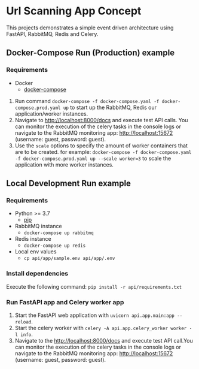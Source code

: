 # Url Scanning App Concept
This projects demonstrates a simple event driven architecture using FastAPI, RabbitMQ, Redis and Celery.

## Docker-Compose Run (Production) example
### Requirements

- Docker
  - [docker-compose](https://docs.docker.com/compose/install/)
  
1. Run command ```docker-compose -f docker-compose.yaml -f docker-compose.prod.yaml up``` to start up the RabbitMQ, Redis our application/worker instances.
2. Navigate to [http://localhost:8000/docs](http://localhost:8000/docs) and execute test API calls. You can monitor the execution of the celery tasks in the console logs or navigate to the RabbitMQ monitoring app: [http://localhost:15672](http://localhost:15672) (username: guest, password: guest).
3. Use the ```scale``` options to specify the amount of worker containers that are to be created. for example: ```docker-compose -f docker-compose.yaml -f docker-compose.prod.yaml up --scale worker=3``` to scale the application with more worker instances.

## Local Development Run example
### Requirements

- Python >= 3.7
  - [pip](https://pip.pypa.io/en/stable/installation/)
- RabbitMQ instance 
  - ```docker-compose up rabbitmq```
- Redis instance
  - ```docker-compose up redis```
- Local env values
  - ```cp api/app/sample.env api/app/.env```

### Install dependencies

Execute the following command: ```pip install -r api/requirements.txt```
### Run FastAPI app and Celery worker app

1. Start the FastAPI web application with ```uvicorn api.app.main:app --reload```.
2. Start the celery worker with ```celery -A api.app.celery_worker worker -l info```.
3. Navigate to the [http://localhost:8000/docs](http://localhost:8000/docs) and execute test API call.You can monitor the execution of the celery tasks in the console logs or navigate to the RabbitMQ monitoring app: [http://localhost:15672](http://localhost:15672) (username: guest, password: guest).